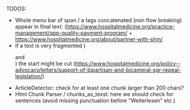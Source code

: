TODOS:
- Whole menu bar of span / a tags concatenated (non flow breaking) appear in final text: (https://www.hospitalmedicine.org/practice-management/qpp-quality-payment-program/   + https://www.hospitalmedicine.org/about/partner-with-shm/
- if a text is very fragmented (<p> and <br>) the start might be cut (https://www.hospitalmedicine.org/policy--advocacy/letters/support-of-bipartisan-and-bicameral-sgr-repeal-legislation/)
- ArticleDetector: check for at least one chunk larger than 200 chars?
- Html Chunk Parser / chunks_as_texst: here we should check for sentences (avoid missing punctuation before "Weiterlesen" etc.)
